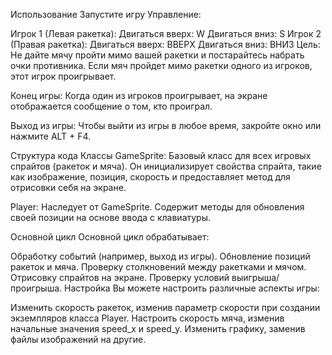 Использование
Запустите игру
Управление:

Игрок 1 (Левая ракетка):
Двигаться вверх: W
Двигаться вниз: S
Игрок 2 (Правая ракетка):
Двигаться вверх: ВВЕРХ
Двигаться вниз: ВНИЗ
Цель: Не дайте мячу пройти мимо вашей ракетки и постарайтесь набрать очки противника. Если мяч пройдет мимо ракетки одного из игроков, этот игрок проигрывает.

Конец игры: Когда один из игроков проигрывает, на экране отображается сообщение о том, кто проиграл.

Выход из игры: Чтобы выйти из игры в любое время, закройте окно или нажмите ALT + F4.

Структура кода
Классы
GameSprite: Базовый класс для всех игровых спрайтов (ракеток и мяча). Он инициализирует свойства спрайта, такие как изображение, позиция, скорость и предоставляет метод для отрисовки себя на экране.

Player: Наследует от GameSprite. Содержит методы для обновления своей позиции на основе ввода с клавиатуры.

Основной цикл
Основной цикл обрабатывает:

Обработку событий (например, выход из игры).
Обновление позиций ракеток и мяча.
Проверку столкновений между ракетками и мячом.
Отрисовку спрайтов на экране.
Проверку условий выигрыша/проигрыша.
Настройка
Вы можете настроить различные аспекты игры:

Изменить скорость ракеток, изменив параметр скорости при создании экземпляров класса Player.
Настроить скорость мяча, изменив начальные значения speed_x и speed_y.
Изменить графику, заменив файлы изображений на другие.
